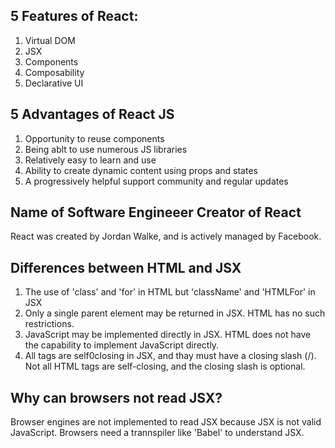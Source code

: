 ## 5 Features of React:
1. Virtual DOM
2. JSX
3. Components
4. Composability
5. Declarative UI

## 5 Advantages of React JS
1. Opportunity to reuse components
2. Being ablt to use numerous JS libraries
3. Relatively easy to learn and use
4. Ability to create dynamic content using props and states
5. A progressively helpful support community and regular updates

## Name of Software Engineeer Creator of React
React was created by Jordan Walke, and is actively managed by Facebook.

## Differences between HTML and JSX
1. The use of 'class' and 'for' in HTML but 'className' and 'HTMLFor' in JSX
2. Only a single parent element may be returned in JSX. HTML has no such restrictions.
3. JavaScript may be implemented directly in JSX. HTML does not have the capability to implement JavaScript directly.
4. All tags are self0closing in JSX, and thay must have a closing slash (/). Not all HTML tags are self-closing, and the closing slash is optional.

## Why can browsers not read JSX?
Browser engines are not implemented to read JSX because JSX is not valid JavaScript. Browsers need a trannspiler like 'Babel' to understand JSX.
